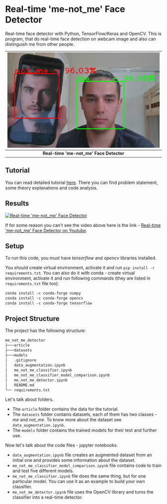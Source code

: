 # Real-time 'me-not_me' Face Detector

Real-time face detector with Python, TensorFlow/Keras and OpenCV. This is program, that do real-time face detection on webcam image and also can distinguish me from other people.

| ![preview.jpg](article/img/preview.jpg) |
|:--:|
| <b>Real-time 'me-not_me' Face Detector</b>|

## Tutorial

You can read detailed tutorial [here](https://gitlab.com/Winston-90/me_not_me_detector/-/blob/main/article/article.md). There you can find problem statement, some theory explanations and code analysis.

## Results

[![Real-time 'me-not_me' Face Detector](https://img.youtube.com/vi/MtEcbV5hdhQ/0.jpg)](https://www.youtube.com/watch?v=MtEcbV5hdhQ)

If for some reason you can't see the video above here is the link - [Real-time 'me-not_me' Face Detector on Youtube](https://www.youtube.com/watch?v=MtEcbV5hdhQ).

## Setup

To run this code, you must have *tensorflow* and *opencv* libraries installed.

You should create virtual environment, activate it and run `pip install -r requirements.txt`. You can also do it with conda - create virtual environment, activate it and run following commands (they are listed in `requirements.txt` file too):

```
conda install -c conda-forge numpy
conda install -c conda-forge opencv
conda install -c conda-forge tensorflow
```

## Project Structure

The project has the following structure:

```
me_not_me_detector
├───article
├───datasets
├───models
│   .gitignore
│   data_augmentation.ipynb
│   me_not_me_classifier.ipynb
│   me_not_me_classifier_model_comparison.ipynb
│   me_not_me_detector.ipynb
│   README.md
└── requirements.txt
```

Let's talk about folders.
- The `article` folder contains the data for the tutorial.
- The `datasets` folder contains datasets, each of them has two classes - *me* and *not_me*. To know more about the dataset see `data_augmentation.ipynb`.
- The `models` folder contains the trained models for their test and further use.

Now let's talk about the code files - jupyter notebooks. 
- `data_augmentation.ipynb` file creates an augmented dataset from an initial one and provides some information about the dataset.
- `me_not_me_classifier_model_comparison.ipynb` file contains code to train and test five different models.
- `me_not_me_classifier.ipynb` file does the same thing, but for one particular model. You can use it as an example to build your own classifier.
- `me_not_me_detector.ipynb` file uses the OpenCV library and turns the classifier into a real-time detector.


